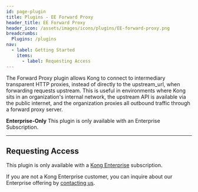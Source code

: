 ```yaml
---
id: page-plugin
title: Plugins - EE Forward Proxy
header_title: EE Forward Proxy
header_icon: /assets/images/icons/plugins/EE-forward-proxy.png
breadcrumbs:
  Plugins: /plugins
nav:
  - label: Getting Started
    items:
      - label: Requesting Access
---
```


The Forward Proxy plugin allows Kong to connect to intermediary transparent HTTP proxies, instead of directly to the upstream_url, when forwarding requests upstream. This is useful in environments where Kong sits in an organization's internal network, the upstream API is available via the public internet, and the organization proxies all outbound traffic through a forward proxy server.
<br />

<div class="alert alert-warning">
  <strong>Enterprise-Only</strong> This plugin is only available with an
  Enterprise Subscription.
</div>

----

## Requesting Access

This plugin is only available with a [Kong Enterprise](https://konghq.com/kong-enterprise-edition)
subscription.

If you are not a Kong Enterprise customer, you can inquire about our
Enterprise offering by [contacting us](https://konghq.com/request-demo).
